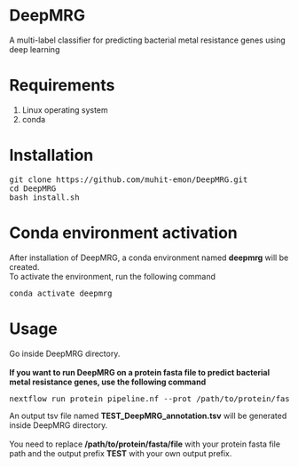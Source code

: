 # DeepMRG
A multi-label classifier for predicting bacterial metal resistance genes using deep learning 
# Requirements
<ol>
  <li>Linux operating system</li>
  <li>conda</li>
</ol>

# Installation
<pre>
git clone https://<i></i>github.com/muhit-emon/DeepMRG.git
cd DeepMRG
bash install.sh
</pre>
# Conda environment activation
After installation of DeepMRG, a conda environment named <b>deepmrg</b> will be created.<br>
To activate the environment, run the following command <br>
<pre>
conda activate deepmrg
</pre>
# Usage
Go inside DeepMRG directory. <br> <br>
<b>If you want to run DeepMRG on a protein fasta file to predict bacterial metal resistance genes, use the following command</b> <br>
<pre>
nextflow run protein_pipeline.nf --prot /path/to/protein/fasta/file --out_prefix TEST
</pre>
An output tsv file named <b>TEST_DeepMRG_annotation.tsv</b> will be generated inside DeepMRG directory. <br><br>
You need to replace <b>/path/to/protein/fasta/file</b> with your protein fasta file path and the output prefix <b>TEST</b> with your own output prefix.
